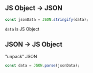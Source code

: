 ## JS Object -> JSON


```js
const jsonData = JSON.stringify(data);
```
`data` is JS Object

## JSON -> JS Object

"unpack" JSON

```js
const data = JSON.parse(jsonData);
```

